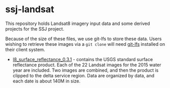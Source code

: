 # ssj-landsat

This repository holds Landsat8 imagery input data and some derived
projects for the SSJ project.

Because of the size of these files, we use git-lfs to store these data. Users wishing to retrieve these images via a ```git clone``` will need [git-lfs](*https://git-lfs.github.com/) installed on their client system.

* [l8_surface_reflectance_0.3.1](l8_surface_reflectance_0.3.1) - contains the USGS standard surface reflectance product.  Each of the 22 Landsat images for the 2015 water year are included.  Two images are combined, and then the product is clipped to the delta service region.  Data are organized by data, and each date is about 140M in size.
